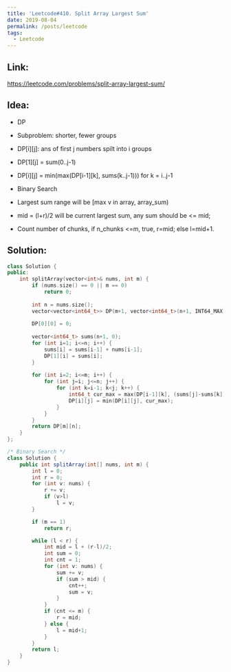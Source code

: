 ```yaml
---
title: 'Leetcode#410. Split Array Largest Sum'
date: 2019-08-04
permalink: /posts/leetcode
tags:
  - Leetcode
---
```

## Link: ##
https://leetcode.com/problems/split-array-largest-sum/

## Idea: ##
- DP
- Subproblem: shorter, fewer groups
- DP[i][j]: ans of first j numbers spilt into i groups
- DP[1][j] = sum(0..j-1)
- DP[i][j] = min(max(DP[i-1][k], sums(k..j-1))) for k = i..j-1


- Binary Search
- Largest sum range will be [max v in array, array_sum)
- mid = (l+r)/2 will be current largest sum, any sum should be <= mid;
- Count number of chunks, if n_chunks <=m, true, r=mid; else l=mid+1.

## Solution: ##
```cpp
class Solution {
public:
    int splitArray(vector<int>& nums, int m) {
        if (nums.size() == 0 || m == 0)
            return 0;
        
        int n = nums.size();
        vector<vector<int64_t>> DP(m+1, vector<int64_t>(n+1, INT64_MAX));
        
        DP[0][0] = 0;
   
        vector<int64_t> sums(n+1, 0);
        for (int i=1; i<=n; i++) {
            sums[i] = sums[i-1] + nums[i-1];
            DP[1][i] = sums[i];
        }
            
        for (int i=2; i<=m; i++) {
            for (int j=i; j<=n; j++) {
                for (int k=i-1; k<j; k++) {
                    int64_t cur_max = max(DP[i-1][k], (sums[j]-sums[k]));
                    DP[i][j] = min(DP[i][j], cur_max);
                } 
            }
        }
        return DP[m][n];
    }
};
```

```java
/* Binary Search */
class Solution {
    public int splitArray(int[] nums, int m) {
        int l = 0;
        int r = 0;
        for (int v: nums) {
            r += v;
            if (v>l)
                l = v;
        }

        if (m == 1)
            return r;

        while (l < r) {
            int mid = l + (r-l)/2;
            int sum = 0;
            int cnt = 1;
            for (int v: nums) {
                sum += v;
                if (sum > mid) {
                    cnt++;
                    sum = v;
                }
            }
            if (cnt <= m) {
                r = mid;
            } else {
                l = mid+1;
            }
        }
        return l;
    }
}


```
